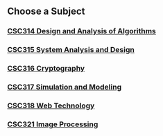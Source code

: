 ## Choose a Subject

### [CSC314 Design and Analysis of Algorithms](https://github.com/WilcyWilson/CSIT-All)

### [CSC315 System Analysis and Design](https://github.com/WilcyWilson/CSIT-All)

### [CSC316 Cryptography](https://github.com/WilcyWilson/CSIT-All)

### [CSC317 Simulation and Modeling](https://github.com/WilcyWilson/CSIT-All)

### [CSC318 Web Technology](https://github.com/WilcyWilson/CSIT-All)

### [CSC321 Image Processing](https://github.com/WilcyWilson/CSIT-All)


